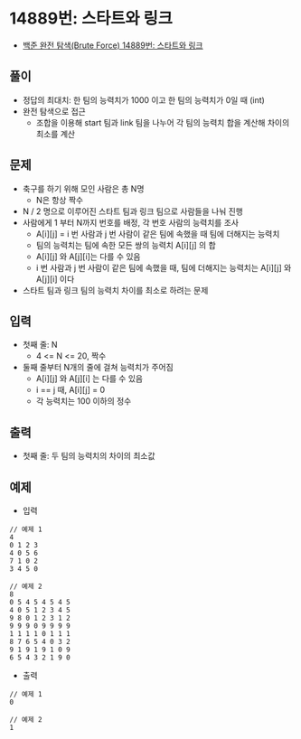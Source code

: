 # 14889번: 스타트와 링크
- [백준 완전 탐색(Brute Force) 14889번: 스타트와 링크](https://www.acmicpc.net/problem/14889)

## 풀이
- 정답의 최대치: 한 팀의 능력치가 1000 이고 한 팀의 능력치가 0일 때 (int)
- 완전 탐색으로 접근
  - 조합을 이용해 start 팀과 link 팀을 나누어 각 팀의 능력치 합을 계산해 차이의 최소를 계산

## 문제
- 축구를 하기 위해 모인 사람은 총 N명
  - N은 항상 짝수
- N / 2 명으로 이루어진 스타트 팀과 링크 팀으로 사람들을 나눠 진행
- 사람에게 1 부터 N까지 번호를 배정, 각 번호 사람의 능력치를 조사
  - A[i][j] = i 번 사람과 j 번 사람이 같은 팀에 속했을 때 팀에 더해지는 능력치
  - 팀의 능력치는 팀에 속한 모든 쌍의 능력치 A[i][j] 의 합
  - A[i][j] 와 A[j][i]는 다를 수 있음
  - i 번 사람과 j 번 사람이 같은 팀에 속했을 때, 팀에 더해지는 능력치는 A[i][j] 와 A[j][i] 이다
- 스타트 팀과 링크 팀의 능력치 차이를 최소로 하려는 문제

## 입력
- 첫째 줄: N
  - 4 <= N <= 20, 짝수
- 둘째 줄부터 N개의 줄에 걸쳐 능력치가 주어짐
  - A[i][j] 와 A[j][i] 는 다를 수 있음
  - i == j 때, A[i][j] = 0
  - 각 능력치는 100 이하의 정수

## 출력
- 첫째 줄: 두 팀의 능력치의 차이의 최소값

## 예제
- 입력
```text
// 예제 1
4
0 1 2 3
4 0 5 6
7 1 0 2
3 4 5 0

// 예제 2
8
0 5 4 5 4 5 4 5
4 0 5 1 2 3 4 5
9 8 0 1 2 3 1 2
9 9 9 0 9 9 9 9
1 1 1 1 0 1 1 1
8 7 6 5 4 0 3 2
9 1 9 1 9 1 0 9
6 5 4 3 2 1 9 0
```
- 출력
```text
// 예제 1
0

// 예제 2
1
```
